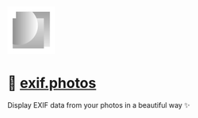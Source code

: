 ![exif.photos](./icon.svg)

# 📸 [exif.photos](https://exif.photos)

Display EXIF data from your photos in a beautiful way ✨
